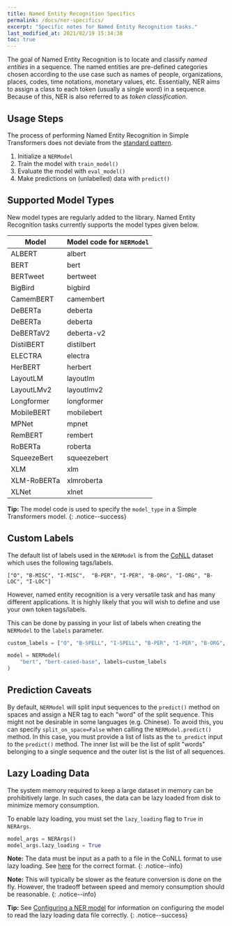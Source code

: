 ```yaml
---
title: Named Entity Recognition Specifics
permalink: /docs/ner-specifics/
excerpt: "Specific notes for Named Entity Recognition tasks."
last_modified_at: 2021/02/19 15:34:38
toc: true
---
```


The goal of Named Entity Recognition is to locate and classify *named entities* in a sequence. The named entities are pre-defined categories chosen according to the use case such as names of people, organizations, places, codes, time notations, monetary values, etc. Essentially, NER aims to assign a class to each token (usually a single word) in a sequence. Because of this, NER is also referred to as *token classification*.


## Usage Steps

The process of performing Named Entity Recognition in Simple Transformers does not deviate from the [standard pattern](/docs/usage/#task-specific-models).

1. Initialize a `NERModel`
2. Train the model with `train_model()`
3. Evaluate the model with `eval_model()`
4. Make predictions on (unlabelled) data with `predict()`


## Supported Model Types

New model types are regularly added to the library. Named Entity Recognition tasks currently supports the model types given below.

| Model       | Model code for `NERModel` |
| ----------- | ------------------------- |
| ALBERT      | albert                    |
| BERT        | bert                      |
| BERTweet    | bertweet                  |
| BigBird     | bigbird                   |
| CamemBERT   | camembert                 |
| DeBERTa     | deberta                   |
| DeBERTa     | deberta                   |
| DeBERTaV2   | deberta-v2                |
| DistilBERT  | distilbert                |
| ELECTRA     | electra                   |
| HerBERT     | herbert                   |
| LayoutLM    | layoutlm                  |
| LayoutLMv2  | layoutlmv2                |
| Longformer  | longformer                |
| MobileBERT  | mobilebert                |
| MPNet       | mpnet                     |
| RemBERT     | rembert                   |
| RoBERTa     | roberta                   |
| SqueezeBert | squeezebert               |
| XLM         | xlm                       |
| XLM-RoBERTa | xlmroberta                |
| XLNet       | xlnet                     |

**Tip:** The model code is used to specify the `model_type` in a Simple Transformers model.
{: .notice--success}


## Custom Labels

The default list of labels used in the `NERModel` is from the [CoNLL](https://www.clips.uantwerpen.be/conll2003/ner/) dataset which uses the following tags/labels.

`["O", "B-MISC", "I-MISC",  "B-PER", "I-PER", "B-ORG", "I-ORG", "B-LOC", "I-LOC"]`

However, named entity recognition is a very versatile task and has many different applications. It is highly likely that you will wish to define and use your own token tags/labels.

This can be done by passing in your list of labels when creating the `NERModel` to the `labels` parameter.

```python
custom_labels = ["O", "B-SPELL", "I-SPELL", "B-PER", "I-PER", "B-ORG", "I-ORG", "B-PLACE", "I-PLACE"]

model = NERModel(
    "bert", "bert-cased-base", labels=custom_labels
)
```

## Prediction Caveats

By default, `NERModel` will split input sequences to the `predict()` method on spaces and assign a NER tag to each "word" of the split sequence. This might not be desirable in some languages (e.g. Chinese). To avoid this, you can specify `split_on_space=False` when calling the `NERModel.predict()` method. In this case, you must provide a list of lists as the `to_predict` input to the `predict()` method. The inner list will be the list of split "words" belonging to a single sequence and the outer list is the list of all sequences.

## Lazy Loading Data

The system memory required to keep a large dataset in memory can be prohibitively large. In such cases, the data can be lazy loaded from disk to minimize memory consumption.

To enable lazy loading, you must set the `lazy_loading` flag to `True` in `NERArgs`.


```python
model_args = NERArgs()
model_args.lazy_loading = True
```

**Note:** The data must be input as a path to a file in the CoNLL format to use lazy loading. See [here](/docs/ner-data-formats/#text-file-in-conll-format) for the correct format.
{: .notice--info}


**Note:** This will typically be slower as the feature conversion is done on the fly. However, the tradeoff between speed and memory consumption should be reasonable.
{: .notice--info}

**Tip:** See [Configuring a NER model](/docs/ner-model/#configuring-a-ner-model) for information on configuring the model to read the lazy loading data file correctly.
{: .notice--success}
